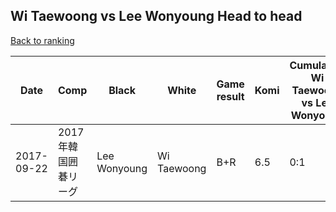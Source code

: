 ## Wi Taewoong vs Lee Wonyoung Head to head

[Back to ranking](../../index.md)




| **Date** | **Comp** | **Black** | **White** | **Game result** | **Komi** | **Cumulative Wi Taewoong vs Lee Wonyoung** | **Wi Taewoong streak** | **Lee Wonyoung streak** | 
| --- | --- | --- | --- | --- | --- | --- | --- | --- |
| 2017-09-22 | 2017年韓国囲碁リーグ | Lee Wonyoung | Wi Taewoong | B+R | 6.5 | 0:1 | 0 | 1 |




